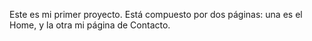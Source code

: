 Este es mi primer proyecto.
Está compuesto por dos páginas: una es el Home, y la otra mi página de Contacto.